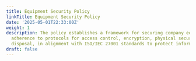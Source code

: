 ```yaml
---
title: Equipment Security Policy
linkTitle: Equipment Security Policy
date: '2025-05-01T22:33:00Z'
weight: 1
description: The policy establishes a framework for securing company equipment, requiring
  adherence to protocols for access control, encryption, physical security, and secure
  disposal, in alignment with ISO/IEC 27001 standards to protect information assets.
draft: false
---
```



<!-- Unsupported block type: unsupported -->
